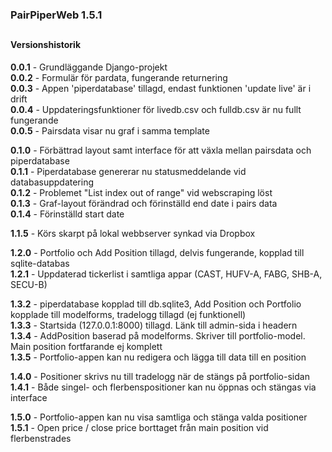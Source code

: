 ### PairPiperWeb 1.5.1

##
#### Versionshistorik<br>
**0.0.1** - Grundläggande Django-projekt <br>
**0.0.2** - Formulär för pardata, fungerande returnering <br>
**0.0.3** - Appen 'piperdatabase' tillagd, endast funktionen 'update live' är i drift <br>
**0.0.4** - Uppdateringsfunktioner för livedb.csv och fulldb.csv är nu fullt fungerande <br>
**0.0.5** - Pairsdata visar nu graf i samma template <br>

**0.1.0** - Förbättrad layout samt interface för att växla mellan pairsdata och piperdatabase <br>
**0.1.1** - Piperdatabase genererar nu statusmeddelande vid databasuppdatering <br>
**0.1.2** - Problemet "List index out of range" vid webscraping löst <br>
**0.1.3** - Graf-layout förändrad och förinställd end date i pairs data <br>
**0.1.4** - Förinställd start date <br>

**1.1.5** - Körs skarpt på lokal webbserver synkad via Dropbox

**1.2.0** - Portfolio och Add Position tillagd, delvis fungerande, kopplad till sqlite-databas<br>
**1.2.1** - Uppdaterad tickerlist i samtliga appar (CAST, HUFV-A, FABG, SHB-A, SECU-B)<br>

**1.3.2** - piperdatabase kopplad till db.sqlite3, Add Position och Portfolio kopplade till modelforms, tradelogg tillagd (ej funktionell)<br>
**1.3.3** - Startsida (127.0.0.1:8000) tillagd. Länk till admin-sida i headern <br>
**1.3.4** - AddPosition baserad på modelforms. Skriver till portfolio-model. Main position fortfarande ej komplett <br>
**1.3.5** - Portfolio-appen kan nu redigera och lägga till data till en position  <br>

**1.4.0** - Positioner skrivs nu till tradelogg när de stängs på portfolio-sidan  <br>
**1.4.1** - Både singel- och flerbenspositioner kan nu öppnas och stängas via interface  <br>

**1.5.0** - Portfolio-appen kan nu visa samtliga och stänga valda positioner <br>
**1.5.1** - Open price / close price borttaget från main position vid flerbenstrades <br>
